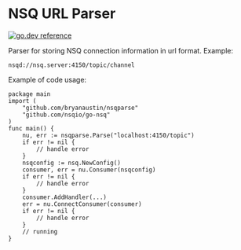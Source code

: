 # NSQ URL Parser

[![go.dev reference](https://img.shields.io/badge/go.dev-reference-007d9c?logo=go&logoColor=white&style=flat-square)](https://pkg.go.dev/github.com/bryanaustin/nsqparse)

Parser for storing NSQ connection information in url format. Example:

    nsqd://nsq.server:4150/topic/channel

Example of code usage:

    package main
    import (
	    "github.com/bryanaustin/nsqparse"
	    "github.com/nsqio/go-nsq"
	)
	func main() {
		nu, err := nsqparse.Parse("localhost:4150/topic")
		if err != nil {
			// handle error
		}
		nsqconfig := nsq.NewConfig()
		consumer, err = nu.Consumer(nsqconfig)
		if err != nil {
			// handle error
		}
		consumer.AddHandler(...)
		err = nu.ConnectConsumer(consumer)
		if err != nil {
			// handle error
		}
		// running
	}
